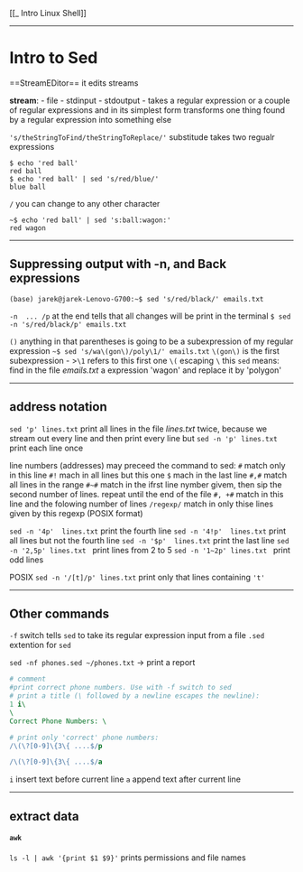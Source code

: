 [[_ Intro Linux Shell]]



---
# Intro to Sed
==StreamEDitor== it edits streams

**stream**:
	- file
	- stdinput
	- stdoutput
	- takes a regular expression or a couple of regular expressions and in its simplest form transforms one thing found by a regular expression into something else

`'s/theStringToFind/theStringToReplace/'` substitude takes two regualr expressions

```shell
$ echo 'red ball'
red ball
$ echo 'red ball' | sed 's/red/blue/'
blue ball

```
`/` you can change to any other character
```shell
~$ echo 'red ball' | sed 's:ball:wagon:'
red wagon
```

---
## Suppressing output with -n, and Back expressions
`(base) jarek@jarek-Lenovo-G700:~$ sed 's/red/black/' emails.txt`

`-n  ... /p` at the end tells that all changes will be print in the  terminal
`$ sed -n 's/red/black/p' emails.txt
`


`()` anything in that parentheses is going to be a subexpression of my regular expression
`~$ sed 's/wa\(gon\)/poly\1/' emails.txt`
`\(gon\)` is the first subexpression - >`\1` refers to this first one
`\(` escaping `\`
this `sed` means: find in the file *emails.txt*  a expression 'wagon' and replace it by 'polygon'




---
## address notation
`sed 'p' lines.txt` print all lines in the file *lines.txt* twice, because we stream out every line and then print every line
but
`sed -n 'p' lines.txt` print each line once

line numbers (addresses) may preceed the command to sed:
`#` match only in this line
`#!` mach in all lines but this one
`$` mach in the last line
`#,#`  match all lines in the range
`#~#` match in the ifrst line nymber givem, then sip the second number of lines. repeat until the end of the file
`#, +#` match in this line and the folowing number of lines
`/regexp/` match in only thise lines given by this regexp (POSIX format)

`sed -n '4p'  lines.txt` print the fourth line
`sed -n '4!p'  lines.txt` print all lines but not the fourth line
`sed -n '$p'  lines.txt` print the last line 
`sed -n '2,5p' lines.txt ` print lines from 2 to 5
`sed -n '1~2p' lines.txt ` print odd lines 

POSIX
`sed -n '/[t]/p' lines.txt` print only that lines containing `'t'`

---

## Other commands
`-f` switch tells `sed` to take its regular expression input from a file 
`.sed` extention for `sed` 

`sed -nf phones.sed ~/phones.txt` -> print a report

```file.sed
# comment
#print correct phone numbers. Use with -f switch to sed
# print a title (\ followed by a newline escapes the newline):
1 i\
\
Correct Phone Numbers: \

# print only 'correct' phone numbers:
/\(\?[0-9]\{3\{ ....$/p

/\(\?[0-9]\{3\{ ....$/a

```
`i` insert text before current line
`a` append text after current line

----
## extract data
#### `awk`
`ls -l | awk '{print $1 $9}'` prints permissions and file names


